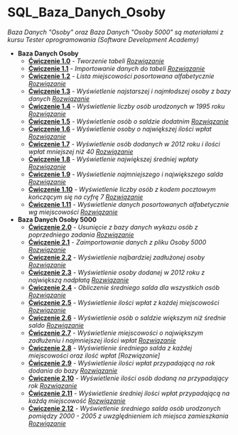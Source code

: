 # SQL_Baza_Danych_Osoby
_Baza Danych "Osoby" oraz Baza Danych "Osoby 5000" są materiałami z kursu Tester oprogramowania (Software Development Academy)_

* **Baza Danych Osoby**
  * **[Ćwiczenie 1.0](https://drive.google.com/file/d/1ZKg9u0ZVxvd9u4V7TJZnDVd29veKepdX/view?usp=sharing)**  _- Tworzenie tabeli_ _[Rozwiązanie](https://drive.google.com/file/d/1eMh32v-wkt0PyBftkOt0QzWPzSEd90ox/view?usp=sharing)_
  * **[Ćwiczenie 1.1](https://drive.google.com/file/d/1ygpXKQuQ62UHDpx0EBDAcg3bx6gIgC5J/view?usp=sharing)**  _- Importowanie danych do tabeli_ _[Rozwiązanie](https://drive.google.com/file/d/1uRguN7HkJ8oxQNIJ2Wlkw21rWLdXYDk0/view?usp=sharing)_
  * **[Ćwiczenie 1.2](https://drive.google.com/file/d/12dgzDq6ovG-Z7mLJYjMZCR5Zw-eUG-Bc/view?usp=sharing)**  _- Lista miejscowości posortowana alfabetycznie_ _[Rozwiązanie](https://drive.google.com/file/d/1ng5bCzbVzJf7Uv14njjYJYylXY-NsH7L/view?usp=sharing)_
  * **[Ćwiczenie 1.3](https://drive.google.com/file/d/1PwNoSedMabt1caQ6aivvXAr4do8snuBn/view?usp=sharing)**  _- Wyświetlenie najstarszej i najmłodszej osoby z bazy danych_ _[Rozwiązanie](https://drive.google.com/file/d/1ZuSWKgQbdm0jRyNAntk6cNbWZ5e6HmB1/view?usp=sharing)_
  * **[Ćwiczenie 1.4](https://drive.google.com/file/d/124eYBGaz3VCE1winU7-3SrsJ96Bopj3R/view?usp=sharing)**  _- Wyświetlenie liczby osób urodzonych w 1995 roku_ _[Rozwiązanie](https://drive.google.com/file/d/1AwfZq2BzSCQWLwDjngicfi8QjHERZlnp/view?usp=sharing)_
  * **[Ćwiczenie 1.5](https://drive.google.com/file/d/1c1pYRaI9r_QboHcgcLZ1xvJP3yktD9yl/view?usp=sharing)**  _- Wyświetlenie osób o saldzie dodatnim_ _[Rozwiązanie](https://drive.google.com/file/d/1W5BXNymCgb3cc80kU1puFBAzNoEISG3M/view?usp=sharing)_
  * **[Ćwiczenie 1.6](https://drive.google.com/file/d/1QC9HSS3u8RGZ6nsiO4F9oyS9vJl_-NDc/view?usp=sharing)**  _- Wyświetlenie osoby o największej ilości wpłat_ _[Rozwiązanie](https://drive.google.com/file/d/10eCMU9zy9iLh-EdSNUDKMbZ6nyYVF565/view?usp=sharing)_
  * **[Ćwiczenie 1.7](https://drive.google.com/file/d/1yjW3cdZfbi_ypCMfaYygpm3rfJn7e8Rx/view?usp=sharing)**  _- Wyświetlenie osób dodanych w 2012 roku i ilości wpłat mniejszej niż 40_ _[Rozwiązanie](https://drive.google.com/file/d/1s2anZBq7-H5vCTkkEshm7Ke686yJrHlG/view?usp=sharing)_
  * **[Ćwiczenie 1.8](https://drive.google.com/file/d/19FeTOZt_ep-8-ydC3fyfrB5P7rNhSlBS/view?usp=sharing)**  _- Wyświetlenie największej średniej wpłaty_ _[Rozwiązanie](https://drive.google.com/file/d/1a2VDOAmFmELjXAY9tEK5PNJdrdqsE90-/view?usp=sharing)_
  * **[Ćwiczenie 1.9](https://drive.google.com/file/d/1aFzjwkzQLI-favfYJmP9cfpe_j2_sBlh/view?usp=sharing)**  _- Wyświetlenie najmniejszego i największego salda_ _[Rozwiązanie](https://drive.google.com/file/d/1_7DMzLhJ8Wm4PJEz1BJ-u5EF_PboqeU2/view?usp=sharing)_
  * **[Ćwiczenie 1.10](https://drive.google.com/file/d/1FhG8TRVaHWA91i0IU6mR3V-eyUgMxGyb/view?usp=sharing)** _- Wyświetlenie liczby osób z kodem pocztowym kończącym się na cyfrę 7_  _[Rozwiązanie](https://drive.google.com/file/d/1fp5STDa75WgC0C8KDj53UTJ2EM41vFjx/view?usp=sharing)_
  * **[Ćwiczenie 1.11](https://drive.google.com/file/d/19OSqIwX4u2cdTV218YR03e3oow2YeMWE/view?usp=sharing)** _- Wyświetlenie danych posortowanych alfabetycznie wg miejscowości_ _[Rozwiązanie](https://drive.google.com/file/d/1i9sRX9flUA-XupIBhzt-xR_NV9njjsuG/view?usp=sharing)_
* **Baza Danych Osoby 5000**
  * **[Ćwiczenie 2.0](https://drive.google.com/file/d/1xZRa1ui1w2FtRWO8CRwyiIrxX50djLfb/view?usp=sharing)** _- Usunięcie z bazy danych wykazu osób z poprzedniego zadania_ _[Rozwiązanie](https://drive.google.com/file/d/1JkG7ynaRcK2p6sHtaMI3d7UQoOonNG0I/view?usp=sharing)_
  * **[Ćwiczenie 2.1](https://drive.google.com/file/d/1YdRNkrfdNU0awiA4_Pow_GsqaCc2JpMQ/view?usp=sharing)** _- Zaimportowanie danych z pliku Osoby 5000_ _[Rozwiązanie](https://drive.google.com/file/d/1w5ffS7XXx4hFxi6ph_0pMzdbXTTS9K7d/view?usp=sharing)_
  * **[Ćwiczenie 2.2](https://drive.google.com/file/d/1LuW-8faaGtNUwhXCPk4RAeIcbv0phBM5/view?usp=sharing)** _- Wyświetlenie najbardziej zadłużonej osoby_ _[Rozwiązanie](https://drive.google.com/file/d/18t8zJ-WFTjbMQTDUNiH1LXJ3vePu7gDP/view?usp=sharing)_
  * **[Ćwiczenie 2.3](https://drive.google.com/file/d/1i3TWRFE2oGY9Sx1ApbFjabGz8BDB8f9f/view?usp=sharing)** _- Wyświetlenie osoby dodanej w 2012 roku z największą nadpłatą_ _[Rozwiązanie](https://drive.google.com/file/d/1mp8fjtRf294VscYBF4xtFO1HTwbq1DHG/view?usp=sharing)_
  * **[Ćwiczenie 2.4](https://drive.google.com/file/d/1Nm1-WEbavCKChgbRBmq7lCmOwA7LA6vw/view?usp=sharing)** _- Obliczenie średniego salda dla wszystkich osób_ _[Rozwiązanie](https://drive.google.com/file/d/1n5vneDoOFfYQpcJW2HQ4zJIut0yt72Mq/view?usp=sharing)_
  * **[Ćwiczenie 2.5](https://drive.google.com/file/d/1NRiVLpkyJZAKygpq_RC4GlW_GjwLIjaa/view?usp=sharing)** _- Wyświetlenie ilości wpłat z każdej miejscowości_ _[Rozwiązanie](https://drive.google.com/file/d/1htHvKUJ8t54fMYX1_uezbNMPPaurVmdy/view?usp=sharing)_
  * **[Ćwiczenie 2.6]()** _- Wyświetlenie osób o saldzie większym niż średnie saldo_ _[Rozwiązanie]()_
  * **[Ćwiczenie 2.7]()** _- Wyświetlenie miejscowości o największym zadłużeniu i najmniejszej ilości wpłat_ _[Rozwiązanie]()_
  * **[Ćwiczenie 2.8]()** _- Wyświetlenie średniego salda z każdej miejscowości oraz ilość wpłat_ _[Rozwiązanie]_
  * **[Ćwiczenie 2.9]()** _- Wyświetlenie ilości wpłat przypadającą na rok dodania do bazy_ _[Rozwiązanie]()_
  * **[Ćwiczenie 2.10]()** _- Wyświetlenie ilości osób dodaną na przypadający rok_ _[Rozwiązanie]()_
  * **[Ćwiczenie 2.11]()** _- Wyświetlenie średniej ilości wpłat przypadającą na każdą miejscowość_ _[Rozwiązanie]()_
  * **[Ćwiczenie 2.12]()** _- Wyświetlenie średniego salda osób urodzonych pomiędzy 2000 - 2005 z uwzględnieniem ich miejsca zamieszkania_ _[Rozwiązanie]()_
